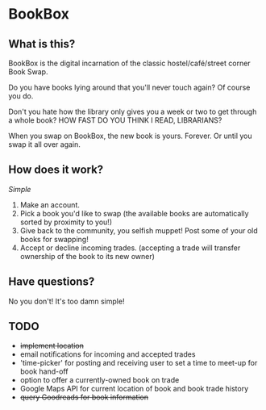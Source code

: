 # BookBox

## What is this?

BookBox is the digital incarnation of the classic hostel/café/street corner Book Swap.

Do you have books lying around that you'll never touch again? Of course you do.

Don't you hate how the library only gives you a week or two to get through a whole book? HOW FAST DO YOU THINK I READ, LIBRARIANS?

When you swap on BookBox, the new book is yours. Forever. Or until you swap it all over again.

## How does it work?

*Simple*  
1. Make an account.  
2. Pick a book you'd like to swap (the available books are automatically sorted by proximity to you!)  
3. Give back to the community, you selfish muppet! Post some of your old books for swapping!  
4. Accept or decline incoming trades. (accepting a trade will transfer ownership of the book to its new owner)  

## Have questions?

No you don't! It's too damn simple!

## TODO

* ~~implement location~~
* email notifications for incoming and accepted trades
* 'time-picker' for posting and receiving user to set a time to meet-up for book hand-off
* option to offer a currently-owned book on trade
* Google Maps API for current location of book and book trade history
* ~~query Goodreads for book information~~
